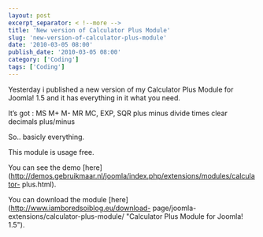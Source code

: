 ```yaml
---
layout: post
excerpt_separator: < !--more -->
title: 'New version of Calculator Plus Module'
slug: 'new-version-of-calculator-plus-module'
date: '2010-03-05 08:00'
publish_date: '2010-03-05 08:00'
category: ['Coding']
tags: ['Coding']
---
```

Yesterday i published a new version of my Calculator Plus Module for Joomla!
1.5 and it has everything in it what you need.  
  
It’s got : MS M+ M- MR MC, EXP, SQR plus minus divide times clear decimals
plus/minus  
  
So.. basicly everything.  
  
This module is usage free.  
  
You can see the demo
[here](http://demos.gebruikmaar.nl/joomla/index.php/extensions/modules/calculator-
plus.html).  
  
You can download the module [here](http://www.iamboredsoiblog.eu/download-
page/joomla-extensions/calculator-plus-module/ "Calculator Plus Module for
Joomla! 1.5").

